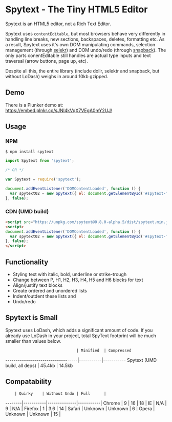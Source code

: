 # Spytext - The Tiny HTML5 Editor

Spytext is an HTML5 editor, not a Rich Text Editor.

Spytext uses `contentEditable`, but most browsers behave very differently in
handling line breaks, new sections, backspaces, deletes, formatting etc. As a
result, Spytext uses it's own DOM manipulating commands, selection management
(through [selekr](https://github.com/lohfu/selekr)) and DOM undo/redo
(through [snapback](https://github.com/lohfu/snapback)). The only parts conentEditable
still handles are actual type inputs and text traversal (arrow buttons, page up, etc).

Despite all this, the entire library (include dollr,
selektr and snapback, but without LoDash) weighs in around 10kb gzipped.

## Demo

There is a Plunker demo at: <https://embed.plnkr.co/sJNI4kVqX7VEgA0mY2UJ/>

## Usage

### NPM

```
$ npm install spytext
```

```js
import Spytext from 'spytext';

/* OR */

var Spytext = require('spytext');

document.addEventListener('DOMContentLoaded', function () {
  var spytext02 = new Spytext({ el: document.getElementById('#spytext-field') });
}, false);
```

### CDN (UMD build)

```html
<script src="https://unpkg.com/spytext@0.8.0-alpha.5/dist/spytext.min.js"></script>
<script>
document.addEventListener('DOMContentLoaded', function () {
  var spytext02 = new Spytext({ el: document.getElementById('#spytext-field') });
}, false);
</script>
```

## Functionality

+ Styling text with italic, bold, underline or strike-trough
+ Change between P, H1, H2, H3, H4, H5 and H6 blocks for text
+ Align/justify text blocks
+ Create ordered and unordered lists
+ Indent/outdent these lists and
+ Undo/redo

## Spytext is Small

Spytext uses LoDash, which adds a significant amount of code.
If you already use LoDash in your project, total SpyText
footprint will be much smaller than values below.

                                   | Minified  | Compressed
-----------------------------------|-----------|-----------
Spytext (UMD build, all deps)      | 45.4kb    | 14.5kb    


## Compatability

        | Quirky    | Without Undo | Full      |
--------|-----------|--------------|-----------|
Chrome  |         9 | 16           | 18        |
IE      |       N/A | 9            | N/A       |
Firefox |         1 | 3.6          | 14        |
Safari  | Unknown   | Unknown      | 6         |
Opera   | Unknown   | Unknown      | 15        |
